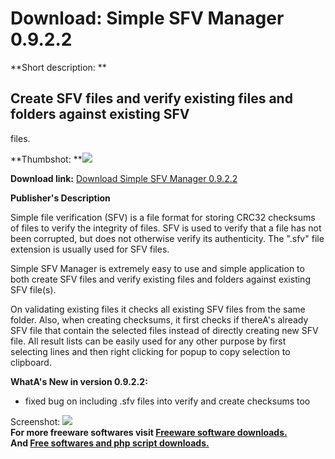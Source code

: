 # Download: Simple SFV Manager 0.9.2.2

**Short description: **

## Create SFV files and verify existing files and folders against existing SFV
files.

  
**Thumbshot: **![](http://www.freewarefiles.com/screenshot/simplesfvmngr_md.jpg)   
  
**Download link:** [Download Simple SFV Manager 0.9.2.2](http://freesoftwares.boysofts.com/Simple-SFV-Manager_program_78574.html)  
  

**Publisher's Description**  
  

Simple file verification (SFV) is a file format for storing CRC32 checksums of
files to verify the integrity of files. SFV is used to verify that a file has
not been corrupted, but does not otherwise verify its authenticity. The ".sfv"
file extension is usually used for SFV files.

Simple SFV Manager is extremely easy to use and simple application to both
create SFV files and verify existing files and folders against existing SFV
file(s).

On validating existing files it checks all existing SFV files from the same
folder. Also, when creating checksums, it first checks if thereA's already SFV
file that contain the selected files instead of directly creating new SFV
file. All result lists can be easily used for any other purpose by first
selecting lines and then right clicking for popup to copy selection to
clipboard.

**WhatA's New in version 0.9.2.2:**

  * fixed bug on including .sfv files into verify and create checksums too 

  
  
Screenshot: ![](http://www.freewarefiles.com/screenshot/simplesfvmngr.jpg)  
**For more freeware softwares visit [Freeware software downloads.](http://freesoftwares.boysofts.com/)**   
**And [Free softwares and php script downloads.](http://www.boysofts.com/)**

